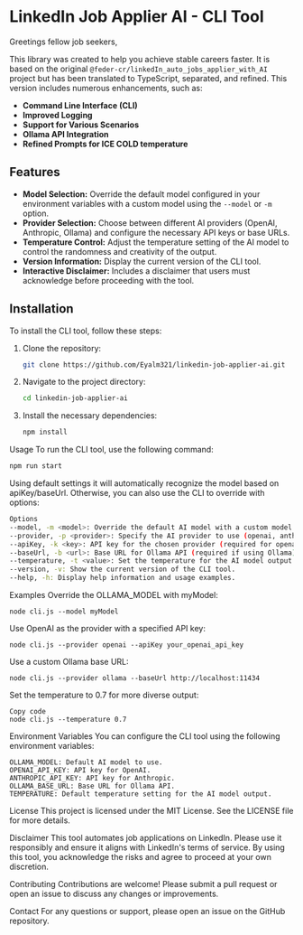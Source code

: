 # LinkedIn Job Applier AI - CLI Tool

Greetings fellow job seekers,

This library was created to help you achieve stable careers faster. It is based on the original `@feder-cr/linkedIn_auto_jobs_applier_with_AI` project but has been translated to TypeScript, separated, and refined. This version includes numerous enhancements, such as:

- **Command Line Interface (CLI)**
- **Improved Logging**
- **Support for Various Scenarios**
- **Ollama API Integration**
- **Refined Prompts for ICE COLD temperature**

## Features

- **Model Selection:** Override the default model configured in your environment variables with a custom model using the `--model` or `-m` option.
- **Provider Selection:** Choose between different AI providers (OpenAI, Anthropic, Ollama) and configure the necessary API keys or base URLs.
- **Temperature Control:** Adjust the temperature setting of the AI model to control the randomness and creativity of the output.
- **Version Information:** Display the current version of the CLI tool.
- **Interactive Disclaimer:** Includes a disclaimer that users must acknowledge before proceeding with the tool.

## Installation

To install the CLI tool, follow these steps:

1. Clone the repository:
   ```bash
   git clone https://github.com/Eyalm321/linkedin-job-applier-ai.git

2. Navigate to the project directory:
   ```bash
   cd linkedin-job-applier-ai

3. Install the necessary dependencies:
   ```bash
   npm install

Usage
To run the CLI tool, use the following command:

   ```bash
   npm run start

```
Using default settings it will automatically recognize the model based on apiKey/baseUrl.
Otherwise, you can also use the CLI to override with options:

```bash
Options
--model, -m <model>: Override the default AI model with a custom model.
--provider, -p <provider>: Specify the AI provider to use (openai, anthropic, ollama).
--apiKey, -k <key>: API key for the chosen provider (required for openai and anthropic).
--baseUrl, -b <url>: Base URL for Ollama API (required if using Ollama).
--temperature, -t <value>: Set the temperature for the AI model output.
--version, -v: Show the current version of the CLI tool.
--help, -h: Display help information and usage examples.
```

Examples
Override the OLLAMA_MODEL with myModel:
```
node cli.js --model myModel
```
Use OpenAI as the provider with a specified API key:
```
node cli.js --provider openai --apiKey your_openai_api_key
```

Use a custom Ollama base URL:
```
node cli.js --provider ollama --baseUrl http://localhost:11434
```
Set the temperature to 0.7 for more diverse output:
```
Copy code
node cli.js --temperature 0.7

```
Environment Variables
You can configure the CLI tool using the following environment variables:

```
OLLAMA_MODEL: Default AI model to use.
OPENAI_API_KEY: API key for OpenAI.
ANTHROPIC_API_KEY: API key for Anthropic.
OLLAMA_BASE_URL: Base URL for Ollama API.
TEMPERATURE: Default temperature setting for the AI model output.

```
License
This project is licensed under the MIT License. See the LICENSE file for more details.

Disclaimer
This tool automates job applications on LinkedIn. Please use it responsibly and ensure it aligns with LinkedIn's terms of service. By using this tool, you acknowledge the risks and agree to proceed at your own discretion.

Contributing
Contributions are welcome! Please submit a pull request or open an issue to discuss any changes or improvements.

Contact
For any questions or support, please open an issue on the GitHub repository.

